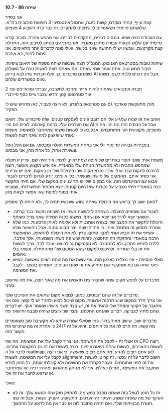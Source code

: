 **שיחה 86 \- 10.7**

אני בסדר  
קצת עייף, קמתי מוקדם, קשוח ביוגה, אתמול אינטנסיבי 3 ראיונות סיבובים בת"א. שלושתם סיימתי כשאומרים לי שרוצים להתקדם. זה כבר קרה השבוע 4 פעמים. 

עם העבודה נהיה שפע. נכנסים דברים, מתקדמים דברים. אני מרגיש אחרת. סיבוב קודם סיימתי עם שלוש הצעות עבודה מתוכן מאנדיי. ואז באתי עם בטחון לסיבוב הזה, התחלה קצת מקרטעת. ועכשיו יש לי תחושה שאני בכושר. ואולי פונה לדברים יותר מתאימים. אני פחות לחות, בא אחרת. 

שיחות טובות בסטרטאפ האניבוק. המנכ"ל רוצה שנעשה שיחה נוספת של תיאום ציפיות. חיבור ממש טוב. אתה אומר שמי שאתה ומה שאתה רוצה לעשות נוכח על השולחן כשאתם מדברים. כן. ואלו חברות שהן לבא בדיוק AI אבל הם רוצים ללכת לשם. משהו נעים במשרדים שלהם. 

חברה אינטואיט שאמור להיות אדיר ומחכה לתשובה, עברתי ומראיינים עוד 2  
עוד סטרטאפ קטן וחדש שכבר גייס כסף פיירברי

מורן מתעקשת שאדבר גם עם סטרטאפ בלונדון. לא רוצה לעבור, כאן מרגיש שיש לי תפקיד. 

אוהב את זה שמה שמגיע אלי הם רובם פונים לעסקים קטנים. שזה פייבוריט שלי. תואם את הערכים שלי. ברמת קארמה. לוריס הם הכי AI אבל על הבסיס הזה הם הכי פחות מושכים. מקצועית הכי מתוחכמים. אבל בא לי לעשות משהו שמתחבר למשימה. משמח אותי שיש שוק למה שאני רוצה לעשות. 

בסבירות גבוהה עד סוף יולי אני באחת המשרות האלה ומבסוט. גם אם הכל נופל ונשארת אחת, כל אחת מהן, אני מבסוט. 

משמח אותי שאני חופר באתרים של איפה שמתראיין, לדמיין איך יהיה שם. עדיין זו תקלה שמחפש מהבית ולא מהמשרה הנוחה שלי במאנדיי. אני איש מקצוע מוכשר, רוצה להיכנס למקום שבו יש לי ערך. מוצא מקום שבו היכולות שלי הן במקום. ואם יש עניינים אני פותר אותם. מהמקום של מישהו שנשאר. בלי איומים. יודע לגרום לדברים לעבוד. אבוא עם המיינדסט הזה. אני במקום שלי ופותר עניינים במקום שלי. אם היתי מתקשר ככה במאנדיי היתי מצביע על נקודות שאז היום קטנות. יוצא מהמוד ההישרדותי, שמביא אותי בסוף לפינות שאי אפשר לצאת מהן. 

האם יושב לך בראש מה היכולת שאתה נחוש שעכשיו תהיה לך, ולא היתה לך מספיק?

* לעבוד עם שותפים למעלה. כשמתחיל לעשות משהו אז השיחה הקשה כבר קרתה. וכשאני יוצא לדרך אני יוצא עם שותף. מישהו בקנה המידה שאני צריך כשותף.   
* היכולת לתקשר את המצב שלי בצורה אותנטית ולא אלימה לאותן פרסונות. כמו שלא אמרתי לסתוון זה מתסכל אותי. כי פחדתי שזה ייצר מבוא סתום. אבל התוצאה שלא עשיתי את זה הביא אותי למבוי סתום. צריך לא את היכולת להתאפק. התאפקתי הרבה במאנדיי והחזקתי וזה התפוצץ. לזהות שיש פה משהו משמעותי, אלך ואדבר. ללכת לחפש פתרון. ולא להתבצר. לא טקטיקות גרילה ואני עובד לבד. צריך לעשות את זה בלי החרדה. ולהיכנס למקום שהוא המקום שלי מההתחלה. ונשאר בלי איומים.     
* סאלי מוסיפה \- אני מצליח בארגון הזה. אני עושה את מה שהם רוצים שאעשה. כשיש פער אתה גם בא ומתקשר וגם מחזיק את זה שהם הבוסים. אומרים בעצם \- לקבל את המשימה. 

מדברים על לחפש מקום שמה שהם רוצים תואמים את מה שאני רוצה, את מה שחשוב בעיני. 

מדברים על זה שהם הבוסים. כמובן למצוא מקום שתואם את הערכים שלך.  
אני צריך חדר במקום שיש תרבות ארגונית. מקום שיכול לבוא ולהגיד יש לי קושי. ואם אני מתגבר על הקושי והפחד שלי להגיד את זה, יש בצד השני מישהו שאומר אוקי. יש דברים שהם מחוץ לצביקה. דברים שאנחנו החלטנו. ומצד שני רוצים שיהיה סבבה ותישאר פה.

מדברים שוב. שישב מאוד ברור. כמו שסאלי אמרה שהיא לא מקשיבה טוב כשאומרים מה קשה. וזה הרס לה את כל היחסים. והיא על זה 24/7 כי אחרת זה מה שיהרוס את הקשר הזה. 

אז אצלי זה \- לקבל את המשימה. אני צריך לקבל עלי את המשימה. מה שה CPO רוצה לעשות בהאניבוק, לעשות שיחת תיאום ציפיות. רוצה לעשות את זה גם במקומות אחרים. לדבר על ה roadmap. לאן אתם רוצים להגיע. מה אתם רוצים שאעשה. כי אני רוצה לקבל עלי את המשימה. לעשות alignment. חשוב לדבר על זה עכשיו. זה קריטי לעשות את זה לפני שחותמים. בעבר לקחתי את המשימה ולא קיבלתי אותה. כל הזמן לוודא שמקבל את המשימה, אפילו כאילוץ. אני לא מנותק מהארגון ומההיררכיה. או שמתחבר או שדואג לחבר את זה אלי. 

סאלי: 

* זה כל הזמן לטפל בזה שאתה מקבל במשימה. להחזיק חזק שזה הנושא שלך. זה לא העיקר של מה שאתה עושה. העיקר זה הערכים, התשוקה, העניין, הצוות. אבל זה כמו חגורת הבטיחות שלך. ואם תהיה מחובר לזה אז כבר אין מה לדאוג על ההמשך. 

